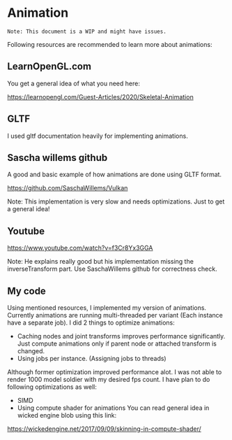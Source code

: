 # Animation

```
Note: This document is a WIP and might have issues.
```

Following resources are recommended to learn more about animations:
## LearnOpenGL.com
You get a general idea of what you need here:

<a href="https://learnopengl.com/Guest-Articles/2020/Skeletal-Animation">
https://learnopengl.com/Guest-Articles/2020/Skeletal-Animation
</a>

## GLTF
I used gltf documentation heavily for implementing animations.
## Sascha willems github
A good and basic example of how animations are done using GLTF format.

<a href="https://github.com/SaschaWillems/Vulkan">https://github.com/SaschaWillems/Vulkan</a>

Note: This implementation is very slow and needs optimizations. Just to get a general idea!

## Youtube
<a href="https://www.youtube.com/watch?v=f3Cr8Yx3GGA">
https://www.youtube.com/watch?v=f3Cr8Yx3GGA
</a>

Note: He explains really good but his implementation missing the inverseTransform part. Use SaschaWillems github for correctness check. 

## My code

Using mentioned resources, I implemented my version of animations. Currently animations are running multi-threaded per variant (Each instance have a separate job).
I did 2 things to optimize animations:
- Caching nodes and joint transforms improves performance significantly. Just compute animations only if parent node or attached transform is changed. 
- Using jobs per instance. (Assigning jobs to threads)

Although former optimization improved performance alot. I was not able to render 1000 model soldier with my desired fps count. I have plan to do following optimizations as well:
- SIMD
- Using compute shader for animations
You can read general idea in wicked engine blob using this link:
<a href="https://wickedengine.net/2017/09/09/skinning-in-compute-shader/">
https://wickedengine.net/2017/09/09/skinning-in-compute-shader/
</a>